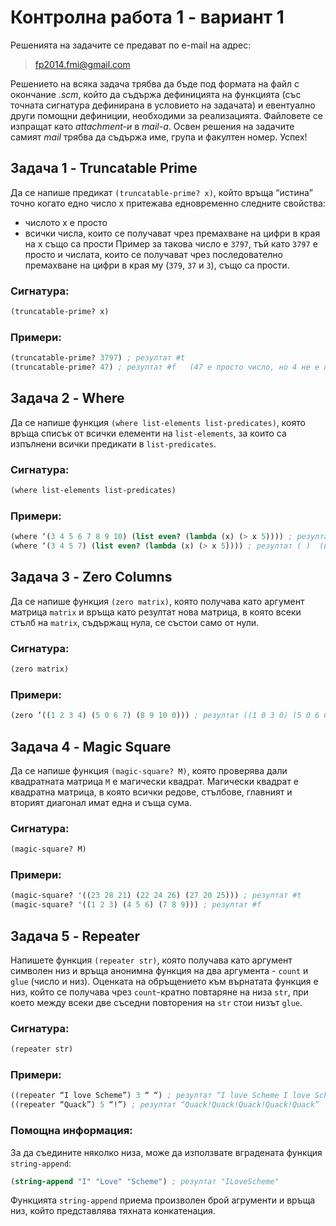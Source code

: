# Контролна работа 1 - вариант 1

Решенията на задачите се предават по e-mail на адрес:

>fp2014.fmi@gmail.com

Решението на всяка задача трябва да бъде под формата на файл с окончание *.scm*, който да съдържа дефиницията на функцията (със точната сигнатура дефинирана в условието на задачата) и евентуално други помощни дефиниции, необходими за реализацията. Файловете се изпращат като *attachment-и* в *mail-a*. Освен решения на задачите самият *mail* трябва да съдържа име, група и факултен номер. Успех!

## Задача 1 - Truncatable Prime

Да се напише предикат `(truncatable-prime? x)`, който връща “истина” точно когато едно число х притежава едновременно следните свойства:
- числото х е просто
- всички числа, които се получават чрез премахване на цифри в края на х също са прости
Пример за такова число е `3797`, тъй като `3797` е просто и числата, които се получават чрез последователно премахване на цифри в края му (`379`, `37` и `3`), също са прости.

### Сигнатура:

```scheme
(truncatable-prime? x)
```

### Примери:

```scheme
(truncatable-prime? 3797) ; резултат #t
(truncatable-prime? 47) ; резултат #f   (47 е просто число, но 4 не е просто)
```

## Задача 2 - Where

Да се напише функция `(where list-elements list-predicates)`, която връща списък от всички  елементи на `list-elements`, за които са изпълнени всички предикати в `list-predicates`.

### Сигнатура:

```scheme
(where list-elements list-predicates)
```

### Примери:

```scheme
(where ‘(3 4 5 6 7 8 9 10) (list even? (lambda (x) (> x 5)))) ; резултат (6 8 10)  (списък от всички елементи на дадения, които са  по-големи от 5 и са четни числа)
(where ‘(3 4 5 7) (list even? (lambda (x) (> x 5)))) ; резултат ( )  (в списъка няма четни числа, по-големи от 5)
```

## Задача 3 - Zero Columns

Да се напише функция `(zero matrix)`, която получава като аргумент матрица `matrix` и връща като резултат нова матрица, в която всеки стълб на `matrix`, съдържащ нула, се състои само от нули.

### Сигнатура:

```scheme
(zero matrix)
```

### Примери:

```scheme
(zero ‘((1 2 3 4) (5 0 6 7) (8 9 10 0))) ; резултат ((1 0 3 0) (5 0 6 0) (8 0 10 0))
```

## Задача 4 - Magic Square

Да се напише функция `(magic-square? M)`, която проверява дали квадратната матрица `M` е магически квадрат.
Магически квадрат е квадратна матрица, в която всички редове, стълбове, главният и вторият диагонал имат една и съща сума.

### Сигнатура:

```scheme
(magic-square? M)
```

### Примери:

```scheme
(magic-square? '((23 28 21) (22 24 26) (27 20 25))) ; резултат #t
(magic-square? '((1 2 3) (4 5 6) (7 8 9))) ; резултат #f
```

## Задача 5 - Repeater

Напишете функция `(repeater str)`, която получава като аргумент символен низ и връща анонимна функция на два аргумента - `count` и `glue` (число и низ). Оценката на обръщението към върнатата функция е низ, който се получава чрез `count`-кратно повтаряне на низа `str`, при което между всеки две съседни повторения на `str` стои низът `glue`.

### Сигнатура:

```scheme
(repeater str)
```

### Примери:

```scheme
((repeater “I love Scheme”) 3 “ “) ; резултат “I love Scheme I love Scheme I love Scheme”
((repeater “Quack”) 5 “!”) ; резултат “Quack!Quack!Quack!Quack!Quack”
```

### Помощна информация:

За да съедините няколко низа, може да използвате вградената функция `string-append`:
```scheme
(string-append "I" "Love" "Scheme") ; резултат "ILoveScheme"
```
Функцията `string-append` приема произволен брой агрументи и връща низ, който представлява тяхната конкатенация.
